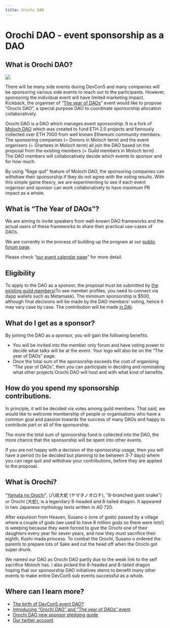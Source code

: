 ```yaml
---
title: Orochi DAO
---
```


# Orochi DAO - event sponsorship as a DAO

## What is Orochi DAO?

<p class="companies">
    <a href="https://orochi.kickback.events">
        <img src="/orochi.png">
    </a>
</p>


There will be many side events during DevCon5 and many companies will be sponsoring various side events to reach out to the participants. However, sponsoring the individual event will have limited marketing impact. Kickback, the organiser of “[The year of DAOs](/events/the-year-of-daos/)” event would like to propose “Orochi DAO”, a special purpose DAO to coordinate sponsorship allocation collaboratively.

Orochi DAO is a DAO which manages event sponsorship. It is a fork of [Moloch DAO](https://molochdao.com) which was created to fund ETH 2.0 projects and famously collected over ETH 7000 from well known Ethereum community members.
 The sponsoring companies (= Donors in Moloch term) and the event organisers (= Grantees in Moloch term) all join the DAO based on the proposal from the existing members (= Guild members in Moloch term) . The DAO members will collaboratively decide which events to sponsor and for how much.

By using “Rage quit” feature of Moloch DAO, the sponsoring companies can withdraw their sponsorship if they do not agree with the voting results. With this simple game theory, we are experimenting to see if each event organiser and sponsor can work collaboratively to have maximum PR impact as a whole. 

## What is “The Year of DAOs”?

We are aiming to invite speakers from well-known DAO frameworks and the actual users of these frameworks to share their practical use-cases of DAOs.

We are currently in the process of building up the program at our [public forum page](https://forum.metacartel.org/t/orochidao-call-for-ideas-of-the-year-of-daos-event-content/179/).

Please check “[our event calendar page](/events/the-year-of-daos/)” for more detail.

## Eligibility

To apply to the DAO as a sponsor, the proposal must be submitted by [the existing guild members](https://daohaus.club/dao/0x8487dcc6f4b28b911e22a8657ebb16427d4cf5c0)(To see member profiles, you need to connect via dapp wallets such as Metamask). The minimum sponsorship is $500, although final decisions will be made by the DAO members' voting, hence it may vary case by case. The contribution will be made [in DAI](https://makerdao.com/en/dai/).

## What do I get as a sponsor?

By joining the DAO as a sponsor, you will gain the following benefits.

- You will be invited into the member only forum and have voting power to decide what talks will be at the event. Your logo will also be on the “The year of DAOs” page.
- Once the total sum of the sponsorship exceeds the cost of organising “The year of DAOs”, then you can participate in deciding and nominating what other projects Orochi DAO will host and with what kind of benefits.


## How do you spend my sponsorship contributions.

In principle, it will be decided via votes among guild members.
That said, we would like to welcome membership of people or organisations who have a common goal and passion towards the success of many DAOs and happy to contribute part or all of the sponsorship.

The more the total sum of sponsorship fund is collected into the DAO, the more chance that the sponsorship will be spent into other events.

If you are not happy with a decision of the sponsorship usage, then you will have a period (to be decided but planning to be between 3-7 days) where you can rage quit and withdraw your contributions, before they are applied to the proposal.

## What is Orochi?
“[Yamata no Orochi](https://en.wikipedia.org/wiki/Yamata_no_Orochi)",  (八岐大蛇 (ヤマタノオロチ), "8-branched giant snake") or Orochi (大蛇), is a legendary 8-headed and 8-tailed dragon. It appeared in two Japanese mythology texts written in AD 720.

After expulsion from Heaven, Susano o (one of gods) passed by a village where a couple of gods (we used to have 8 million gods so there were lots!) is weeping because they were forced to give the Orochi one of their daughters every year for seven years, and now they must sacrifice their eighth, Kushi-inada princess.
To combat the Orochi, Susano o ordered the parents to prepare lots of Sake and cut the head off when the Orochi got super drunk.

We named our DAO as Orochi DAO partly due to the weak link to the self sacrifice Moloch has. I also picked the 8-headed and 8-tailed dragon hoping that our sponsorship DAO initiatives stems to benefit many other events to make entire DevCon5 sub events successful as a whole.


## Where can I learn more?

- [The birth of DevCon5 event DAO?](https://medium.com/wearekickback/the-birth-of-devcon5-event-dao-fca71759cd9b)
- [Introducing “Orochi DAO” and “The year of DAOs” event](https://medium.com/wearekickback/introducing-orochidao-and-the-year-of-daos-event-fb9c303b6a9e)
- [Orochi DAO new sponsor pledging guide](https://medium.com/wearekickback/orochi-dao-new-sponsor-pledging-guide-e4a9b61b0b86)
- [Our twitter account](https://twitter.com/OrochiDAO)
